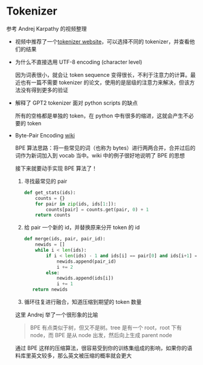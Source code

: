 # Tokenizer

参考 Andrej Karpathy 的视频整理

- 视频中推荐了一个[tokenizer website](https://tiktokenizer.vercel.app/)，可以选择不同的 tokenizer，并查看他们的结果

- 为什么不直接选用 UTF-8 encoding (character level)

  因为词表很小，就会让 token sequence 变得很长，不利于注意力的计算。最近也有一篇不需要 tokenizer 的论文，使用的是层级的注意力来解决，但该方法没有得到更多的验证

- 解释了 GPT2 tokenizer 面对 python scripts 的缺点

  所有的空格都是单独的 token，在 python 中有很多的缩进，这就会产生不必要的 token

- Byte-Pair Encoding [wiki](https://en.wikipedia.org/wiki/Byte_pair_encoding)

  BPE 算法思路：将一些常见的词（也称为 bytes）进行两两合并，合并过后的词作为新词加入到 vocab 当中。wiki 中的例子很好地说明了 BPE 的思想

  接下来就要动手实现 BPE 算法了！

  1. 寻找最常见的 pair

     ```python
     def get_stats(ids):
         counts = {}
         for pair in zip(ids, ids[1:]):
             counts[pair] = counts.get(pair, 0) + 1
         return counts
     ```

  2. 给 pair 一个新的 id，并替换原来分开 token 的 id

     ```python
     def merge(ids, pair, pair_id):
         newids = []
         while i < len(ids):
             if i < len(ids) - 1 and ids[i] == pair[0] and ids[i+1] == pair[1]:
                 newids.append(pair_id)
                 i += 2
             else:
                 newids.append(ids[i])
                 i += 1
     	return newids
     ```

  3. 循环往复进行融合，知道压缩到期望的 token 数量

  这里 Andrej 举了一个很形象的比喻

  > BPE 有点类似于树，但又不是树。tree 是有一个 root，root 下有 node，而 BPE 是从 node 出发，然后向上生成 parent node

  通过 BPE 这样的压缩算法，很容易受到你的训练集组成的影响，如果你的语料库里英文较多，那么英文被压缩的概率就会更大

  